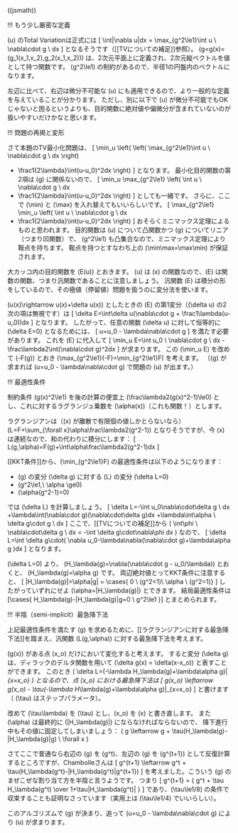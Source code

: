((jsmath))

!!! もう少し厳密な定義

\(u\) のTotal Variationは正式には
\[
\int|\nabla u|dx = \max_{g^2\le1}\int u \ \nabla\cdot g \ dx
\]
となるそうです（[[TVについての補足]]参照）。
\(g=g(x)=(g_1(x_1,x_2),g_2(x_1,x_2))\) は、2次元平面上に定義され、2次元縦ベクトルを値として持つ関数です。
\(g^2\le1\) の制約があるので、半径1の円盤内のベクトルになります。

左辺に比べて、右辺は微分不可能な \(u\) にも適用できるので、より一般的な定義を与えていることが分かります。
ただし、別に以下で \(u\) が微分不可能でもOKじゃないと困るというよりも、目的関数に絶対値や偏微分が含まれていないのが扱いやすいだけかなと思います。

!!! 問題の再掲と変形

さて本題のTV最小化問題は、
\[
\min_u \left(
  \left( \max_{g^2\le1}\int u \ \nabla\cdot g \ dx \right)
  + \frac1{2\lambda}\int(u-u_0)^2dx
\right)
\]
となります。
最小化目的関数の第2項は \(g\) に関係ないので、
\[
\min_u \max_{g^2\le1} \left(
   \int u \ \nabla\cdot g \ dx
   + \frac1{2\lambda}\int(u-u_0)^2dx
\right)
\]
としても一緒です。
さらに、ここで \(\min\) と \(\max\) を入れ替えてもいいらしいです。
\[
\max_{g^2\le1} \min_u \left(
  \int u \ \nabla\cdot g \ dx
  + \frac1{2\lambda}\int(u-u_0)^2dx
\right)
\]
おそらくミニマックス定理によるものと思われます。
目的関数は \(u\) について凸関数かつ \(g\) についてリニア（つまり凹関数）で、
\(g^2\le1\) も凸集合なので、ミニマックス定理により鞍点を持ちます。
鞍点を持つとすなわち上の \(\min\max=\max\min\) が保証されます。

大カッコ内の目的関数を \(E(u)\) とおきます。
\(u\) は \(x\) の関数なので、\(E\) は関数の関数、つまり汎関数であることに注意しましょう。
汎関数 \(E\) は積分の形をしているので、その極値（停留値）問題を扱うのに変分法を使います。

\(u(x)\rightarrow u(x)+\delta u(x)\) としたときの \(E\) の第1変分（\(\delta u\) の2次の項は無視です）は
\[
\delta E=\int\delta u(\nabla\cdot g + \frac1\lambda(u-u_0))dx
\]
となります。
したがって、任意の関数 \(\delta u\) に対して恒等的に \(\delta E=0\) となるためには、
\[
u=u_0 - \lambda\nabla\cdot g
\]
を満たす必要があります。
これを \(E\) に代入して
\[
\min_u E=\int u_0 \ \nabla\cdot g \ dx
-\frac\lambda2\int(\nabla\cdot g)^2dx
\]
が求まります。
この \(\min_u E\) を改めて \(-F(g)\) とおき \(\max_{g^2\le1}(-F)=\min_{g^2\le1}F\) を考えます。
（\(g\) が求まれば \(u=u_0 - \lambda\nabla\cdot g\) で問題の \(u\) が出ます。）

!!! 最適性条件

制約条件 \(g(x)^2\le1\) を後の計算の便宜上 \(\frac\lambda2(g(x)^2-1)\le0\) とし、これに対するラグランジュ乗数を \(\alpha(x)\)（これも関数！）とします。

ラグランジアンは（\(x\) が離散で有限個の値しかとらないなら）\(L=F+\sum_{\forall x}\alpha\frac\lambda2(g^2-1)\) となりそうですが、今 \(x\) は連続なので、和の代わりに積分にします：
\[
L(g,\alpha)=F(g)+\int\alpha\frac\lambda2(g^2-1)dx
\]

[[KKT条件]]から、\(\min_{g^2\le1}F\) の最適性条件は以下のようになります：

* \(g\) の変分 \(\delta g\) に対する \(L\) の変分 \(\delta L=0\)
* \(g^2\le1,\ \alpha \ge0\)
* \(\alpha(g^2-1)=0\)

では \(\delta L\) を計算しましょう。
\[
\delta L=-\int u_0\nabla\cdot\delta g \ dx
+\lambda\int(\nabla\cdot g)(\nabla\cdot\delta g)dx
+\lambda\int\alpha \ \delta g\cdot g \ dx
\]
ここで、[[TVについての補足]]から
\(
\int\phi \ \nabla\cdot\delta g \ dx = -\int \delta g\cdot\nabla\phi dx
\)
なので、
\[
\delta L=\int \delta g\cdot(
\nabla u_0-\lambda\nabla(\nabla\cdot g)+\lambda\alpha g
)dx
\]
となります。

\(\delta L=0\) より、
\(H_\lambda(g)=\nabla(\nabla\cdot g - u_0/\lambda)\) とおくと、
\(H_\lambda(g)=\alpha g\) です。
両辺絶対値とってKKT条件に注意すると、
\[
|H_\lambda(g)|=\alpha|g| = \cases{
0 \ (g^2<1)\\
\alpha \ (g^2=1)}
\]
したがっていずれにせよ \(\alpha=|H_\lambda(g)|\) とできます。
結局最適性条件は
\[\cases{
H_\lambda(g)-|H_\lambda(g)|g=0   \\
g^2\le1
}\]
とまとめられます。

!!! 半陰（semi-implicit）最急降下法

上記最適性条件を満たす \(g\) を求めるために、[[ラグランジアンに対する最急降下法]]を踏まえ、汎関数 \(L(g,\alpha)\) に対する最急降下法を考えます。

\(g(x)\) がある点 \(x_o\) だけにおいて変化すると考えます。
すると変分 \(\delta g\) は、ディラックのデルタ関数を用いて
\(\delta g(x) = \delta(x-x_o)\)
と表すことができます。
このとき \( \delta L=(-\lambda H_\lambda(g)+\lambda\alpha g)|_{x=x_o} \) となるので、点 \(x_o\) における最急降下法は
\[
g(x_o) \leftarrow g(x_o) - \tau(-\lambda H_\lambda(g)+\lambda\alpha g)|_{x=x_o}
\]
と書けます（ \(\tau\) はステップパラメータ）。

改めて \(\tau\lambda\) を \(\tau\) とし、\(x_o\) を \(x\) と書き直します。
また \(\alpha\) は最終的に \(|H_\lambda(g)|\) にならなければならないので、
降下進行中もその値に固定してしまいましょう：
\(
g \leftarrow g + \tau(H_\lambda(g)-|H_\lambda(g)|g) \ \forall x
\)

さてここで普通なら右辺の \(g\) を \(g^t\)、左辺の \(g\) を \(g^{t+1}\) として反復計算するところですが、Chambolleさんは
\[
g^{t+1} \leftarrow g^t + \tau(H_\lambda(g^t)-|H_\lambda(g^t)|g^{t+1})
\]
を考えました。こういう \(g\) のまぜこぜな割り当て方を半陰と言うようです。
つまり
\[
g^{t+1} = { g^t + \tau H_\lambda(g^t) \over 1+\tau|H_\lambda(g^t)| }
\]
であり、\(\tau\le1/8\) の条件で収束することも証明なさっています（実用上は \(\tau\le1/4\) でいいらしい）。

このアルゴリズムで \(g\) が決まり、追って \(u=u_0 - \lambda\nabla\cdot g\) により \(u\) が求まります。
